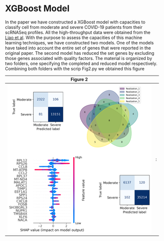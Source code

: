 
# XGBoost Model

In the paper we have constructed a XGBoost model with capacities to classify cell from moderate and severe COVID-19 patients from their scRNASeq profiles. All the high-throughput data were obtained from the  [Liao et al](https://www.nature.com/articles/s41591-020-0901-9). With the purpose to assess the capacities of this machine learning techniques, we have constructed two models. One of the models have taked into account the entire set of genes that were reported in the original paper. The second model has reduced the set genes by excluding those genes associated with quality factors. The material is organized by two folders, one specifying the completed and reduced model respectively. Combining both folders with the scrip Fig2.py we obtained this figure

|Figure 2 |        | 
|-----|:---------------:|
|![confuse](Figure2.png) | :|
